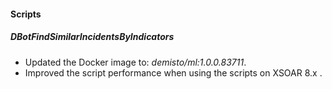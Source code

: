
#### Scripts

##### DBotFindSimilarIncidentsByIndicators

- Updated the Docker image to: *demisto/ml:1.0.0.83711*.
- Improved the script performance when using the scripts on XSOAR 8.x .
